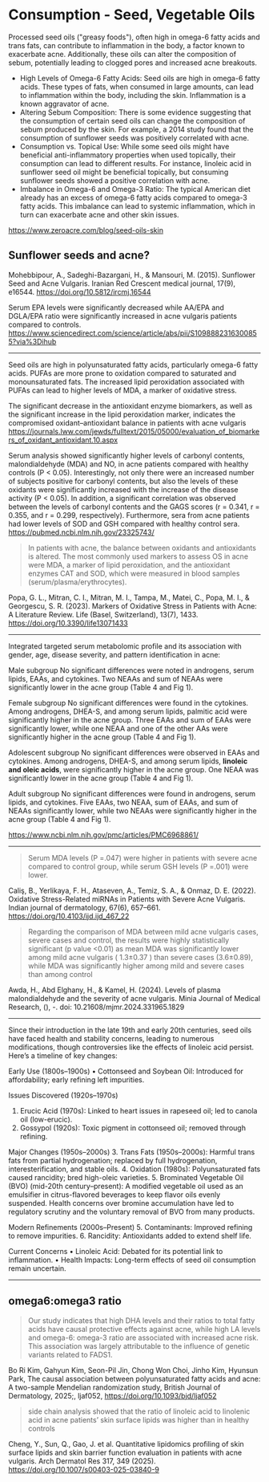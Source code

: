 # Consumption - Seed, Vegetable Oils

Processed seed oils ("greasy foods"), often high in omega-6 fatty acids and trans fats, can contribute to inflammation in the body, a factor known to exacerbate acne. Additionally, these oils can alter the composition of sebum, potentially leading to clogged pores and increased acne breakouts.

- High Levels of Omega-6 Fatty Acids: Seed oils are high in omega-6 fatty acids. These types of fats, when consumed in large amounts, can lead to inflammation within the body, including the skin. Inflammation is a known aggravator of acne​​​. 
- Altering Sebum Composition: There is some evidence suggesting that the consumption of certain seed oils can change the composition of sebum produced by the skin. For example, a 2014 study found that the consumption of sunflower seeds was positively correlated with acne.
- Consumption vs. Topical Use: While some seed oils might have beneficial anti-inflammatory properties when used topically, their consumption can lead to different results. For instance, linoleic acid in sunflower seed oil might be beneficial topically, but consuming sunflower seeds showed a positive correlation with acne​.
- Imbalance in Omega-6 and Omega-3 Ratio: The typical American diet already has an excess of omega-6 fatty acids compared to omega-3 fatty acids. This imbalance can lead to systemic inflammation, which in turn can exacerbate acne and other skin issues​.

https://www.zeroacre.com/blog/seed-oils-skin

## Sunflower seeds and acne?
Mohebbipour, A., Sadeghi-Bazargani, H., & Mansouri, M. (2015). Sunflower Seed and Acne Vulgaris. Iranian Red Crescent medical journal, 17(9), e16544. https://doi.org/10.5812/ircmj.16544

Serum EPA levels were significantly decreased while AA/EPA and DGLA/EPA ratio were significantly increased in acne vulgaris patients compared to controls.
https://www.sciencedirect.com/science/article/abs/pii/S1098882316300855?via%3Dihub

---

Seed oils are high in polyunsaturated fatty acids, particularly omega-6 fatty acids. PUFAs are more prone to oxidation compared to saturated and monounsaturated fats. The increased lipid peroxidation associated with PUFAs can lead to higher levels of MDA, a marker of oxidative stress.

The significant decrease in the antioxidant enzyme biomarkers, as well as the significant increase in the lipid peroxidation marker, indicates the compromised oxidant–antioxidant balance in patients with acne vulgaris
https://journals.lww.com/jewds/fulltext/2015/05000/evaluation_of_biomarkers_of_oxidant_antioxidant.10.aspx

Serum analysis showed significantly higher levels of carbonyl contents, malondialdehyde (MDA) and NO, in acne patients compared with healthy controls (P < 0.05). Interestingly, not only there were an increased number of subjects positive for carbonyl contents, but also the levels of these oxidants were significantly increased with the increase of the disease activity (P < 0.05). In addition, a significant correlation was observed between the levels of carbonyl contents and the GAGS scores (r = 0.341, r = 0.355, and r = 0.299, respectively). Furthermore, sera from acne patients had lower levels of SOD and GSH compared with healthy control sera.
https://pubmed.ncbi.nlm.nih.gov/23325743/

> In patients with acne, the balance between oxidants and antioxidants is altered. The most commonly used markers to assess OS in acne were MDA, a marker of lipid peroxidation, and the antioxidant enzymes CAT and SOD, which were measured in blood samples (serum/plasma/erythrocytes).

Popa, G. L., Mitran, C. I., Mitran, M. I., Tampa, M., Matei, C., Popa, M. I., & Georgescu, S. R. (2023). Markers of Oxidative Stress in Patients with Acne: A Literature Review. Life (Basel, Switzerland), 13(7), 1433. https://doi.org/10.3390/life13071433

---

Integrated targeted serum metabolomic profile and its association with gender, age, disease severity, and pattern identification in acne:

Male subgroup
No significant differences were noted in androgens, serum lipids, EAAs, and cytokines. Two NEAAs and sum of NEAAs were significantly lower in the acne group (Table 4 and Fig 1).

Female subgroup
No significant differences were found in the cytokines. Among androgens, DHEA-S, and among serum lipids, palmitic acid were significantly higher in the acne group. Three EAAs and sum of EAAs were significantly lower, while one NEAA and one of the other AAs were significantly higher in the acne group (Table 4 and Fig 1).

Adolescent subgroup
No significant differences were observed in EAAs and cytokines. Among androgens, DHEA-S, and among serum lipids, **linoleic and oleic acids**, were significantly higher in the acne group. One NEAA was significantly lower in the acne group (Table 4 and Fig 1).

Adult subgroup
No significant differences were found in androgens, serum lipids, and cytokines. Five EAAs, two NEAA, sum of EAAs, and sum of NEAAs significantly lower, while two NEAAs were significantly higher in the acne group (Table 4 and Fig 1).

https://www.ncbi.nlm.nih.gov/pmc/articles/PMC6968861/

---

> Serum MDA levels (P =.047) were higher in patients with severe acne compared to control group, while serum GSH levels (P =.001) were lower.

Caliş, B., Yerlikaya, F. H., Ataseven, A., Temiz, S. A., & Onmaz, D. E. (2022). Oxidative Stress-Related miRNAs in Patients with Severe Acne Vulgaris. Indian journal of dermatology, 67(6), 657–661. https://doi.org/10.4103/ijd.ijd_467_22

> Regarding the comparison of MDA between mild acne vulgaris cases, severe cases and control, the results were highly statistically significant (p value <0.01) as mean MDA was significantly lower among mild acne vulgaris ( 1.3±0.37 ) than severe cases (3.6±0.89), while MDA was significantly higher among mild and severe cases than among control

Awda, H., Abd Elghany, H., & Kamel, H. (2024). Levels of plasma malondialdehyde and the severity of acne vulgaris. Minia Journal of Medical Research, (), -. doi: 10.21608/mjmr.2024.331965.1829

---

Since their introduction in the late 19th and early 20th centuries, seed oils have faced health and stability concerns, leading to numerous modifications, though controversies like the effects of linoleic acid persist. Here’s a timeline of key changes:

Early Use (1800s–1900s)
    •    Cottonseed and Soybean Oil: Introduced for affordability; early refining left impurities.

Issues Discovered (1920s–1970s)
1.    Erucic Acid (1970s): Linked to heart issues in rapeseed oil; led to canola oil (low-erucic).
2.    Gossypol (1920s): Toxic pigment in cottonseed oil; removed through refining.

Major Changes (1950s–2000s)
3.    Trans Fats (1950s–2000s): Harmful trans fats from partial hydrogenation; replaced by full hydrogenation, interesterification, and stable oils.
4.    Oxidation (1980s): Polyunsaturated fats caused rancidity; bred high-oleic varieties.
5. Brominated Vegetable Oil (BVO) (mid-20th century–present): A modified vegetable oil used as an emulsifier in citrus-flavored beverages to keep flavor oils evenly suspended. Health concerns over bromine accumulation have led to regulatory scrutiny and the voluntary removal of BVO from many products.

Modern Refinements (2000s–Present)
5.    Contaminants: Improved refining to remove impurities.
6.    Rancidity: Antioxidants added to extend shelf life.

Current Concerns
    •    Linoleic Acid: Debated for its potential link to inflammation.
    •    Health Impacts: Long-term effects of seed oil consumption remain uncertain.

---

## omega6:omega3 ratio
> Our study indicates that high DHA levels and their ratios to total fatty acids have causal protective effects against acne, while high LA levels and omega-6: omega-3 ratio are associated with increased acne risk. This association was largely attributable to the influence of genetic variants related to FADS1.

Bo Ri Kim, Gahyun Kim, Seon-Pil Jin, Chong Won Choi, Jinho Kim, Hyunsun Park, The causal association between polyunsaturated fatty acids and acne: A two-sample Mendelian randomization study, British Journal of Dermatology, 2025;, ljaf052, https://doi.org/10.1093/bjd/ljaf052

> side chain analysis showed that the ratio of linoleic acid to linolenic acid in acne patients’ skin surface lipids was higher than in healthy controls

Cheng, Y., Sun, Q., Gao, J. et al. Quantitative lipidomics profiling of skin surface lipids and skin barrier function evaluation in patients with acne vulgaris. Arch Dermatol Res 317, 349 (2025). https://doi.org/10.1007/s00403-025-03840-9
